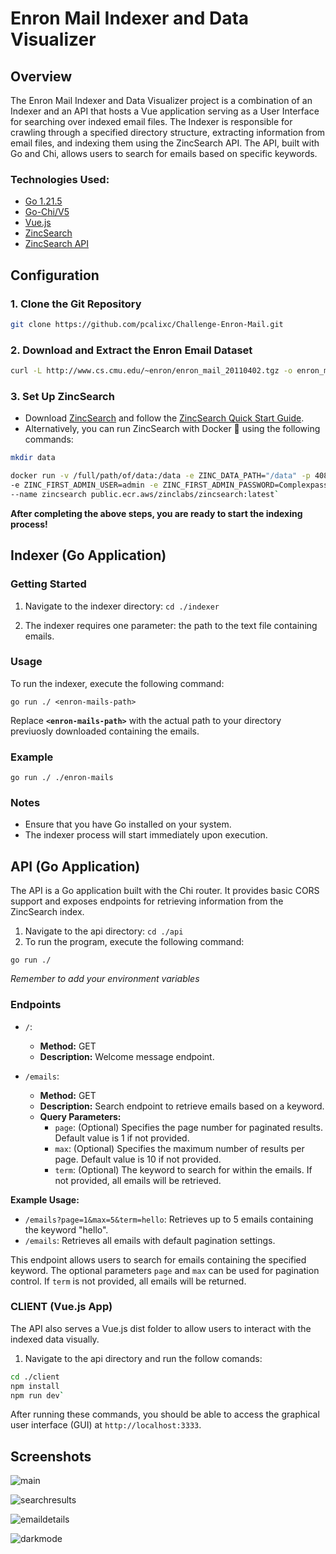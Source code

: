 # Enron Mail Indexer and Data Visualizer

## Overview

The Enron Mail Indexer and Data Visualizer project is a combination of an Indexer and an API that hosts a Vue application serving as a User Interface for searching over indexed email files. The Indexer is responsible for crawling through a specified directory structure, extracting information from email files, and indexing them using the ZincSearch API. The API, built with Go and Chi, allows users to search for emails based on specific keywords.

### Technologies Used:

- [Go 1.21.5](https://go.dev)
- [Go-Chi/V5](https://github.com/go-chi/chi)
- [Vue.js](https://vuejs.org)
- [ZincSearch](https://github.com/zincsearch/zincsearch)
- [ZincSearch API](https://zincsearch-docs.zinc.dev)

## Configuration

### 1. Clone the Git Repository

```bash
git clone https://github.com/pcalixc/Challenge-Enron-Mail.git

```
### 2. Download and Extract the Enron Email Dataset

```bash
curl -L http://www.cs.cmu.edu/~enron/enron_mail_20110402.tgz -o enron_mail_20110402.tgz && tar -xf enron_mail_20110402.tgz
```

### 3. Set Up ZincSearch

-   Download [ZincSearch](https://github.com/zincsearch/zincsearch) and follow the [ZincSearch Quick Start Guide](https://zincsearch-docs.zinc.dev/quickstart/).
-   Alternatively, you can run ZincSearch with Docker 🐳 using the following commands:

```bash
mkdir data

docker run -v /full/path/of/data:/data -e ZINC_DATA_PATH="/data" -p 4080:4080 \
-e ZINC_FIRST_ADMIN_USER=admin -e ZINC_FIRST_ADMIN_PASSWORD=Complexpass#123 \
--name zincsearch public.ecr.aws/zinclabs/zincsearch:latest` 
```

**After completing the above steps, you are ready to start the indexing process!**


## Indexer (Go Application)

### Getting Started
1. Navigate to the indexer directory:   `cd ./indexer`

2.  The indexer requires one parameter: the path to the text file containing emails.

### Usage

To run the indexer, execute the following command:

`go run ./ <enron-mails-path>` 

Replace **`<enron-mails-path>`** with the actual path to your directory previuosly downloaded containing the emails.

### Example
`go run ./ ./enron-mails` 

### Notes
-   Ensure that you have Go installed on your system.
-   The indexer process will start immediately upon execution.

## API (Go Application)

The API is a Go application built with the Chi router. It provides basic CORS support and exposes endpoints for retrieving information from the ZincSearch index.

1. Navigate to the api directory:   `cd ./api`
2. To run the program, execute the following command:

`go run ./` 

_Remember to add your environment variables_

### Endpoints

- `/`: 
  - **Method:** GET
  - **Description:** Welcome message endpoint.

- `/emails`: 
  - **Method:** GET
  - **Description:** Search endpoint to retrieve emails based on a keyword.
  - **Query Parameters:**
    - `page`: (Optional) Specifies the page number for paginated results. Default value is 1 if not provided.
    - `max`: (Optional) Specifies the maximum number of results per page. Default value is 10 if not provided.
    - `term`: (Optional) The keyword to search for within the emails. If not provided, all emails will be retrieved.

**Example Usage:** 
- `/emails?page=1&max=5&term=hello`: Retrieves up to 5 emails containing the keyword "hello".
- `/emails`: Retrieves all emails with default pagination settings.

This endpoint allows users to search for emails containing the specified keyword. The optional parameters `page` and `max` can be used for pagination control. If `term` is not provided, all emails will be returned.


### CLIENT (Vue.js App)
The API also serves a Vue.js dist folder to allow users to interact with the indexed data visually.
1. Navigate to the api directory and run the follow comands:  
```bash
cd ./client
npm install
npm run dev`
```
After running these commands, you should be able to access the graphical user interface (GUI) at `http://localhost:3333`.

## Screenshots

![main]("./client/screenshots/main.jpg")

![searchresults]("./client/screenshots/searchresults.jpg")

![emaildetails]("./client/screenshots/emaildetails.jpg")

![darkmode]("./client/screenshots/darkmode.jpg")



